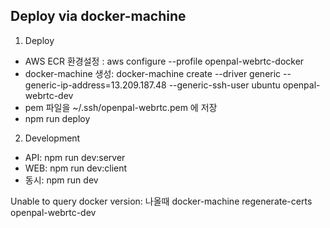 ## Deploy via docker-machine

1. Deploy
 - AWS ECR 환경설정 : aws configure --profile openpal-webrtc-docker
 - docker-machine 생성: docker-machine create --driver generic --generic-ip-address=13.209.187.48 --generic-ssh-user ubuntu  openpal-webrtc-dev
 - pem 파일을 ~/.ssh/openpal-webrtc.pem 에 저장
 - npm run deploy

2. Development
 - API: npm run dev:server
 - WEB: npm run dev:client
 - 동시: npm run dev


Unable to query docker version: 나올때
docker-machine regenerate-certs openpal-webrtc-dev

